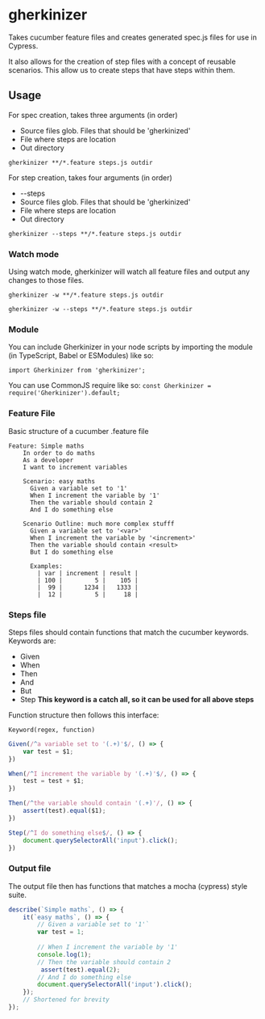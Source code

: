 # gherkinizer
Takes cucumber feature files and creates generated spec.js files for use in Cypress.

It also allows for the creation of step files with a concept of reusable scenarios. This allow us to create steps that have steps within them.

## Usage
For spec creation, takes three arguments (in order)
* Source files glob. Files that should be 'gherkinized'
* File where steps are location
* Out directory

`gherkinizer **/*.feature steps.js outdir`

For step creation, takes four arguments (in order)
* --steps
* Source files glob. Files that should be 'gherkinized'
* File where steps are location
* Out directory

`gherkinizer --steps **/*.feature steps.js outdir`

### Watch mode
Using watch mode, gherkinizer will watch all feature files and output any changes to those files.

`gherkinizer -w **/*.feature steps.js outdir`

`gherkinizer -w --steps **/*.feature steps.js outdir`

### Module
You can include Gherkinizer in your node scripts by importing the module (in TypeScript, Babel or ESModules) like so:

`import Gherkinizer from 'gherkinizer';`

You can use CommonJS require like so:
`const Gherkinizer = require('Gherkinizer').default;`


### Feature File
Basic structure of a cucumber .feature file
```
Feature: Simple maths
    In order to do maths
    As a developer
    I want to increment variables
  
    Scenario: easy maths
      Given a variable set to '1'
      When I increment the variable by '1'
      Then the variable should contain 2
      And I do something else
  
    Scenario Outline: much more complex stufff
      Given a variable set to '<var>'
      When I increment the variable by '<increment>'
      Then the variable should contain <result>
      But I do something else
  
      Examples:
        | var | increment | result |
        | 100 |         5 |    105 |
        |  99 |      1234 |   1333 |
        |  12 |         5 |     18 |
```

### Steps file
Steps files should contain functions that match the cucumber keywords. Keywords are:
* Given
* When
* Then
* And
* But
* Step **This keyword is a catch all, so it can be used for all above steps**

Function structure then follows this interface: 
```
Keyword(regex, function)
```

```js
Given(/^a variable set to '(.+)'$/, () => {
    var test = $1;
})

When(/^I increment the variable by '(.+)'$/, () => {
    test = test + $1;
})

Then(/^the variable should contain '(.+)'/, () => {
    assert(test).equal($1);
})

Step(/^I do something else$/, () => {
    document.querySelectorAll('input').click();
})
```

### Output file
The output file then has functions that matches a mocha (cypress) style suite.
```js
describe(`Simple maths`, () => {
    it(`easy maths`, () => {
        // Given a variable set to '1'`
        var test = 1;
        
        // When I increment the variable by '1'
        console.log(1);
        // Then the variable should contain 2
         assert(test).equal(2);
        // And I do something else
        document.querySelectorAll('input').click();
    });
    // Shortened for brevity 
});
```